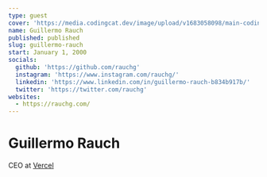 ```yaml
---
type: guest
cover: 'https://media.codingcat.dev/image/upload/v1683058098/main-codingcatdev-photo/podcast-guest/guillermo-rauch'
name: Guillermo Rauch
published: published
slug: guillermo-rauch
start: January 1, 2000
socials:
  github: 'https://github.com/rauchg'
  instagram: 'https://www.instagram.com/rauchg/'
  linkedin: 'https://www.linkedin.com/in/guillermo-rauch-b834b917b/'
  twitter: 'https://twitter.com/rauchg'
websites:
  - https://rauchg.com/
---
```


# Guillermo Rauch

CEO at [Vercel](https://vercel.com)

